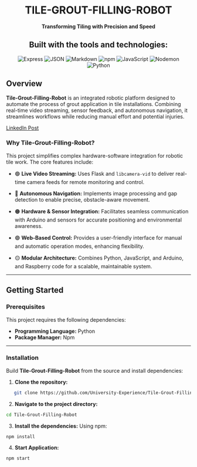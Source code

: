 <div align="center"> 

  # TILE-GROUT-FILLING-ROBOT

**Transforming Tiling with Precision and Speed**

## Built with the tools and technologies:

![Express](https://img.shields.io/badge/EX-Express-black)
![JSON](https://img.shields.io/badge/JSON-black)
![Markdown](https://img.shields.io/badge/Markdown-black)
![npm](https://img.shields.io/badge/npm-red)
![JavaScript](https://img.shields.io/badge/JS-JavaScript-yellow)
![Nodemon](https://img.shields.io/badge/NodeMon-lightgreen)
![Python](https://img.shields.io/badge/Python-blue)

</div>


## Overview

**Tile-Grout-Filling-Robot** is an integrated robotic platform designed to automate the process of grout application in tile installations. Combining real-time video streaming, sensor feedback, and autonomous navigation, it streamlines workflows while reducing manual effort and potential injuries.

[LinkedIn Post](https://www.linkedin.com/posts/bara-alsedih_%D9%8A%D8%B1%D9%81%D8%B9-%D8%A7%D9%84%D9%84%D9%87-%D8%A7%D9%84%D8%B0%D9%8A%D9%86-%D8%A2%D9%85%D9%86%D9%88%D8%A7-activity-7243466124380565504-W2ga/?utm_source=share&utm_medium=member_desktop)


### Why Tile-Grout-Filling-Robot?

This project simplifies complex hardware-software integration for robotic tile work. The core features include:

- 🟢 **Live Video Streaming:** Uses Flask and `libcamera-vid` to deliver real-time camera feeds for remote monitoring and control.

- 🔵 **Autonomous Navigation:** Implements image processing and gap detection to enable precise, obstacle-aware movement.

- 🟠 **Hardware & Sensor Integration:** Facilitates seamless communication with Arduino and sensors for accurate positioning and environmental awareness.

- 🟣 **Web-Based Control:** Provides a user-friendly interface for manual and automatic operation modes, enhancing flexibility.

- 🟡 **Modular Architecture:** Combines Python, JavaScript, and Arduino, and Raspberry code for a scalable, maintainable system.

---

## Getting Started

### Prerequisites

This project requires the following dependencies:

- **Programming Language:** Python  
- **Package Manager:** Npm

---

### Installation

Build **Tile-Grout-Filling-Robot** from the source and install dependencies:

1. **Clone the repository:**

  ```bash
     git clone https://github.com/University-Experience/Tile-Grout-Filling-Robot
  ```

2. **Navigate to the project directory:**

  ```bash
  cd Tile-Grout-Filling-Robot
  ```

3. **Install the dependencies:**
Using npm:

  ```bash
  npm install
  ```
4. **Start Application:**

  ```bash
  npm start
  ```
